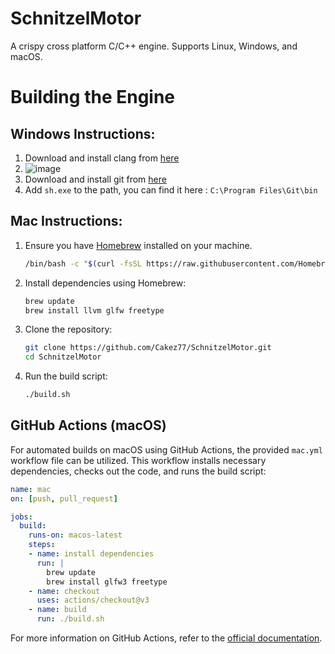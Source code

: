 # SchnitzelMotor
A crispy cross platform C/C++ engine. Supports Linux, Windows, and macOS.

# Building the Engine

## Windows Instructions:
1. Download and install clang from [here](https://github.com/llvm/llvm-project/releases/download/llvmorg-16.0.6/LLVM-16.0.6-win64.exe)
2. ![image](https://github.com/Cakez77/SchnitzelMotor/assets/45374095/1ad4bdf5-f43c-4774-9f34-5fcdd2ed7f2c)
3. Download and install git from [here](https://git-scm.com/download/win)
4. Add `sh.exe` to the path, you can find it here : `C:\Program Files\Git\bin`

## Mac Instructions:
1. Ensure you have [Homebrew](https://brew.sh/) installed on your machine.
   ```bash
   /bin/bash -c "$(curl -fsSL https://raw.githubusercontent.com/Homebrew/install/HEAD/install.sh)"
   ```
2. Install dependencies using Homebrew:
   ```bash
   brew update
   brew install llvm glfw freetype
   ```
3. Clone the repository:
   ```bash
   git clone https://github.com/Cakez77/SchnitzelMotor.git
   cd SchnitzelMotor
   ```
4. Run the build script:
   ```bash
   ./build.sh
   ```

## GitHub Actions (macOS)
For automated builds on macOS using GitHub Actions, the provided `mac.yml` workflow file can be utilized. This workflow installs necessary dependencies, checks out the code, and runs the build script:
```yaml
name: mac
on: [push, pull_request]

jobs:
  build:
    runs-on: macos-latest
    steps:
    - name: install dependencies
      run: |
        brew update
        brew install glfw3 freetype
    - name: checkout
      uses: actions/checkout@v3
    - name: build
      run: ./build.sh
```
For more information on GitHub Actions, refer to the [official documentation](https://docs.github.com/en/actions).
